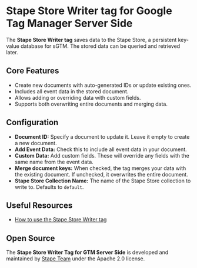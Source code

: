 # Stape Store Writer tag for Google Tag Manager Server Side

The **Stape Store Writer tag** saves data to the Stape Store, a persistent key-value database for sGTM.
The stored data can be queried and retrieved later.

## Core Features

- Create new documents with auto-generated IDs or update existing ones.
- Includes all event data in the stored document.
- Allows adding or overriding data with custom fields.
- Supports both overwriting entire documents and merging data.

## Configuration

- **Document ID:** Specify a document to update it. Leave it empty to create a new document.
- **Add Event Data:** Check this to include all event data in your document.
- **Custom Data:** Add custom fields. These will override any fields with the same name from the event data.
- **Merge document keys:** When checked, the tag merges your data with the existing document. If unchecked, it overwrites the entire document.
- **Stape Store Collection Name:** The name of the Stape Store collection to write to. Defaults to `default`.

## Useful Resources

- [How to use the Stape Store Writer tag](https://stape.io/helpdesk/documentation/stape-store-feature#how-to-use-the-stape-store-writer-tag)

## Open Source

The **Stape Store Writer Tag for GTM Server Side** is developed and maintained by [Stape Team](https://stape.io/) under the Apache 2.0 license.